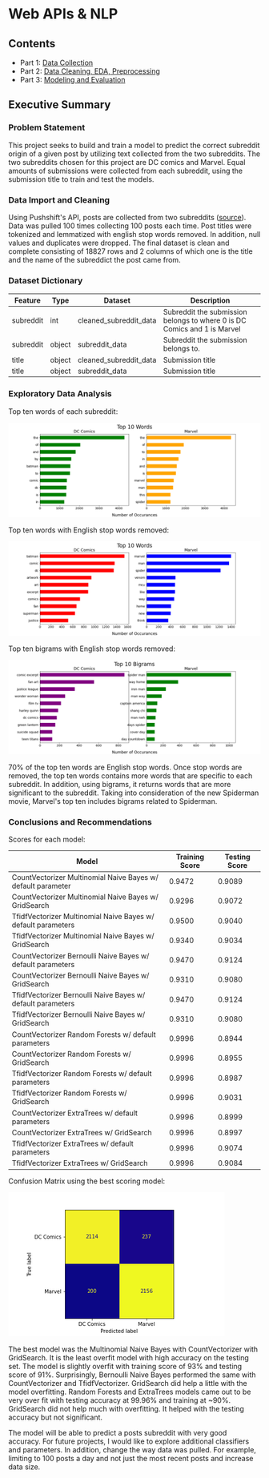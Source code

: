 # Web APIs & NLP

## Contents

- Part 1: [Data Collection](https://git.generalassemb.ly/schen325/dsir-111/blob/master/projects/project-03/FINAL/part_1.ipynb)
- Part 2: [Data Cleaning, EDA, Preprocessing](https://git.generalassemb.ly/schen325/dsir-111/blob/master/projects/project-03/FINAL/part_2.ipynb)
- Part 3: [Modeling and Evaluation](https://git.generalassemb.ly/schen325/dsir-111/blob/master/projects/project-03/FINAL/part_3.ipynb)


## Executive Summary

### Problem Statement

This project seeks to build and train a model to predict the correct subreddit origin of a given post by utilizing text collected from the two subreddits. The two subreddits chosen for this project are DC comics and Marvel. Equal amounts of submissions were collected from each subreddit, using the submission title to train and test the models.  

### Data Import and Cleaning

Using Pushshift's API, posts are collected from two subreddits ([source](https://github.com/pushshift/api)). Data was pulled 100 times collecting 100 posts each time. Post titles were tokenized and lemmatized with english stop words removed. In addition, null values and duplicates were dropped. The final dataset is clean and complete consisting of 18827 rows and 2 columns of which one is the title and the name of the subreddict the post came from. 


### Dataset Dictionary
|Feature|Type|Dataset|Description|
|---|---|---|---|
|subreddit|int|cleaned_subreddit_data|Subreddit the submission belongs to where 0 is DC Comics and 1 is Marvel|
|subreddit|object|subreddit_data|Subreddit the submission belongs to.|
|title|object|cleaned_subreddit_data|Submission title|
|title|object|subreddit_data|Submission title|


### Exploratory Data Analysis

Top ten words of each subreddit: 

![top10](graphs/top_10_words.png)

Top ten words with English stop words removed:

![top10](graphs/top_10.png)

Top ten bigrams with English stop words removed:

![topten](graphs/top_10_phrase.png)

70% of the top ten words are English stop words. Once stop words are removed, the top ten words contains more words that are specific to each subreddit. In addition, using bigrams, it returns words that are more significant to the subreddit. Taking into consideration of the new Spiderman movie, Marvel's top ten includes bigrams related to Spiderman. 

### Conclusions and Recommendations

Scores for each model:

| Model                                                          | Training Score | Testing Score |
|----------------------------------------------------------------|----------------|---------------|
| CountVectorizer Multinomial Naive Bayes w/ default parameter   | 0.9472         | 0.9089        |
| CountVectorizer Multinomial Naive Bayes w/ GridSearch          | 0.9296         | 0.9072        |
| TfidfVectorizer Multinomial Naive Bayes w/ default parameters  | 0.9500         | 0.9040        |
| TfidfVectorizer Multinomial Naive Bayes w/ GridSearch          | 0.9340         | 0.9034        |
| CountVectorizer Bernoulli Naive Bayes w/ default parameters    | 0.9470         | 0.9124        |
| CountVectorizer Bernoulli Naive Bayes w/ GridSearch            | 0.9310         | 0.9080        |
| TfidfVectorizer Bernoulli Naive Bayes w/ default parameters    | 0.9470         | 0.9124        |
| TfidfVectorizer Bernoulli Naive Bayes w/ GridSearch            | 0.9310         | 0.9080        |
| CountVectorizer Random Forests w/ default parameters           | 0.9996         | 0.8944        |
| CountVectorizer Random Forests w/ GridSearch                   | 0.9996         | 0.8955        |
| TfidfVectorizer Random Forests w/ default parameters           | 0.9996         | 0.8987        |
| TfidfVectorizer Random Forests w/ GridSearch                   | 0.9996         | 0.9031        |
| CountVectorizer ExtraTrees w/ default parameters               | 0.9996         | 0.8999        |
| CountVectorizer ExtraTrees w/ GridSearch                       | 0.9996         | 0.8997        |
| TfidfVectorizer ExtraTrees w/ default parameters               | 0.9996         | 0.9074        |
| TfidfVectorizer ExtraTrees w/ GridSearch                       | 0.9996         | 0.9084        |


Confusion Matrix using the best scoring model: 

![cm](graphs/cm.png)

The best model was the Multinomial Naive Bayes with CountVectorizer with GridSearch. It is the least overfit model with high accuracy on the testing set. The model is slightly overfit with training score of 93% and testing score of 91%. Surprisingly, Bernoulli Naive Bayes performed the same with CountVectorizer and TfidfVectorizer. GridSearch did help a little with the model overfitting. Random Forests and ExtraTrees models came out to be very over fit with testing accuracy at 99.96% and training at ~90%. GridSearch did not help much with overfitting. It helped with the testing accuracy but not significant. 

The model will be able to predict a posts subreddit with very good accuracy. For future projects, I would like to explore additional classifiers and parameters. In addition, change the way data was pulled. For example, limiting to 100 posts a day and not just the most recent posts and increase data size. 
